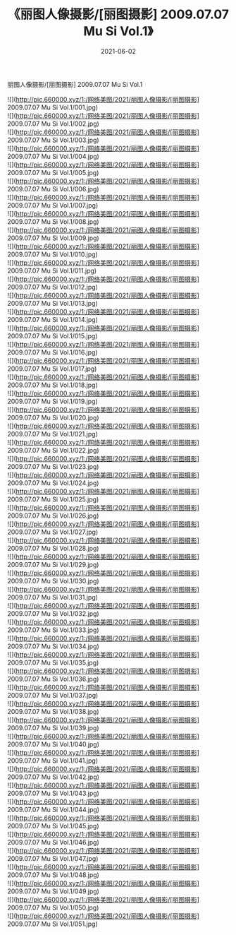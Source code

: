 ﻿---
layout: post
title:  《丽图人像摄影/[丽图摄影] 2009.07.07 Mu Si Vol.1》
date:   2021-06-02
img: http://pic.660000.xyz/1:/网络美图/2021/丽图人像摄影/[丽图摄影] 2009.07.07 Mu Si Vol.1/000.jpg
categories: [美女, 清纯, 唯美]
---

丽图人像摄影/[丽图摄影] 2009.07.07 Mu Si Vol.1

 ![](http://pic.660000.xyz/1:/网络美图/2021/丽图人像摄影/[丽图摄影] 2009.07.07 Mu Si Vol.1/001.jpg) <br>![](http://pic.660000.xyz/1:/网络美图/2021/丽图人像摄影/[丽图摄影] 2009.07.07 Mu Si Vol.1/002.jpg) <br>![](http://pic.660000.xyz/1:/网络美图/2021/丽图人像摄影/[丽图摄影] 2009.07.07 Mu Si Vol.1/003.jpg) <br>![](http://pic.660000.xyz/1:/网络美图/2021/丽图人像摄影/[丽图摄影] 2009.07.07 Mu Si Vol.1/004.jpg) <br>![](http://pic.660000.xyz/1:/网络美图/2021/丽图人像摄影/[丽图摄影] 2009.07.07 Mu Si Vol.1/005.jpg) <br>![](http://pic.660000.xyz/1:/网络美图/2021/丽图人像摄影/[丽图摄影] 2009.07.07 Mu Si Vol.1/006.jpg) <br>![](http://pic.660000.xyz/1:/网络美图/2021/丽图人像摄影/[丽图摄影] 2009.07.07 Mu Si Vol.1/007.jpg) <br>![](http://pic.660000.xyz/1:/网络美图/2021/丽图人像摄影/[丽图摄影] 2009.07.07 Mu Si Vol.1/008.jpg) <br>![](http://pic.660000.xyz/1:/网络美图/2021/丽图人像摄影/[丽图摄影] 2009.07.07 Mu Si Vol.1/009.jpg) <br>![](http://pic.660000.xyz/1:/网络美图/2021/丽图人像摄影/[丽图摄影] 2009.07.07 Mu Si Vol.1/010.jpg) <br>![](http://pic.660000.xyz/1:/网络美图/2021/丽图人像摄影/[丽图摄影] 2009.07.07 Mu Si Vol.1/011.jpg) <br>![](http://pic.660000.xyz/1:/网络美图/2021/丽图人像摄影/[丽图摄影] 2009.07.07 Mu Si Vol.1/012.jpg) <br>![](http://pic.660000.xyz/1:/网络美图/2021/丽图人像摄影/[丽图摄影] 2009.07.07 Mu Si Vol.1/013.jpg) <br>![](http://pic.660000.xyz/1:/网络美图/2021/丽图人像摄影/[丽图摄影] 2009.07.07 Mu Si Vol.1/014.jpg) <br>![](http://pic.660000.xyz/1:/网络美图/2021/丽图人像摄影/[丽图摄影] 2009.07.07 Mu Si Vol.1/015.jpg) <br>![](http://pic.660000.xyz/1:/网络美图/2021/丽图人像摄影/[丽图摄影] 2009.07.07 Mu Si Vol.1/016.jpg) <br>![](http://pic.660000.xyz/1:/网络美图/2021/丽图人像摄影/[丽图摄影] 2009.07.07 Mu Si Vol.1/017.jpg) <br>![](http://pic.660000.xyz/1:/网络美图/2021/丽图人像摄影/[丽图摄影] 2009.07.07 Mu Si Vol.1/018.jpg) <br>![](http://pic.660000.xyz/1:/网络美图/2021/丽图人像摄影/[丽图摄影] 2009.07.07 Mu Si Vol.1/019.jpg) <br>![](http://pic.660000.xyz/1:/网络美图/2021/丽图人像摄影/[丽图摄影] 2009.07.07 Mu Si Vol.1/020.jpg) <br>![](http://pic.660000.xyz/1:/网络美图/2021/丽图人像摄影/[丽图摄影] 2009.07.07 Mu Si Vol.1/021.jpg) <br>![](http://pic.660000.xyz/1:/网络美图/2021/丽图人像摄影/[丽图摄影] 2009.07.07 Mu Si Vol.1/022.jpg) <br>![](http://pic.660000.xyz/1:/网络美图/2021/丽图人像摄影/[丽图摄影] 2009.07.07 Mu Si Vol.1/023.jpg) <br>![](http://pic.660000.xyz/1:/网络美图/2021/丽图人像摄影/[丽图摄影] 2009.07.07 Mu Si Vol.1/024.jpg) <br>![](http://pic.660000.xyz/1:/网络美图/2021/丽图人像摄影/[丽图摄影] 2009.07.07 Mu Si Vol.1/025.jpg) <br>![](http://pic.660000.xyz/1:/网络美图/2021/丽图人像摄影/[丽图摄影] 2009.07.07 Mu Si Vol.1/026.jpg) <br>![](http://pic.660000.xyz/1:/网络美图/2021/丽图人像摄影/[丽图摄影] 2009.07.07 Mu Si Vol.1/027.jpg) <br>![](http://pic.660000.xyz/1:/网络美图/2021/丽图人像摄影/[丽图摄影] 2009.07.07 Mu Si Vol.1/028.jpg) <br>![](http://pic.660000.xyz/1:/网络美图/2021/丽图人像摄影/[丽图摄影] 2009.07.07 Mu Si Vol.1/029.jpg) <br>![](http://pic.660000.xyz/1:/网络美图/2021/丽图人像摄影/[丽图摄影] 2009.07.07 Mu Si Vol.1/030.jpg) <br>![](http://pic.660000.xyz/1:/网络美图/2021/丽图人像摄影/[丽图摄影] 2009.07.07 Mu Si Vol.1/031.jpg) <br>![](http://pic.660000.xyz/1:/网络美图/2021/丽图人像摄影/[丽图摄影] 2009.07.07 Mu Si Vol.1/032.jpg) <br>![](http://pic.660000.xyz/1:/网络美图/2021/丽图人像摄影/[丽图摄影] 2009.07.07 Mu Si Vol.1/033.jpg) <br>![](http://pic.660000.xyz/1:/网络美图/2021/丽图人像摄影/[丽图摄影] 2009.07.07 Mu Si Vol.1/034.jpg) <br>![](http://pic.660000.xyz/1:/网络美图/2021/丽图人像摄影/[丽图摄影] 2009.07.07 Mu Si Vol.1/035.jpg) <br>![](http://pic.660000.xyz/1:/网络美图/2021/丽图人像摄影/[丽图摄影] 2009.07.07 Mu Si Vol.1/036.jpg) <br>![](http://pic.660000.xyz/1:/网络美图/2021/丽图人像摄影/[丽图摄影] 2009.07.07 Mu Si Vol.1/037.jpg) <br>![](http://pic.660000.xyz/1:/网络美图/2021/丽图人像摄影/[丽图摄影] 2009.07.07 Mu Si Vol.1/038.jpg) <br>![](http://pic.660000.xyz/1:/网络美图/2021/丽图人像摄影/[丽图摄影] 2009.07.07 Mu Si Vol.1/039.jpg) <br>![](http://pic.660000.xyz/1:/网络美图/2021/丽图人像摄影/[丽图摄影] 2009.07.07 Mu Si Vol.1/040.jpg) <br>![](http://pic.660000.xyz/1:/网络美图/2021/丽图人像摄影/[丽图摄影] 2009.07.07 Mu Si Vol.1/041.jpg) <br>![](http://pic.660000.xyz/1:/网络美图/2021/丽图人像摄影/[丽图摄影] 2009.07.07 Mu Si Vol.1/042.jpg) <br>![](http://pic.660000.xyz/1:/网络美图/2021/丽图人像摄影/[丽图摄影] 2009.07.07 Mu Si Vol.1/043.jpg) <br>![](http://pic.660000.xyz/1:/网络美图/2021/丽图人像摄影/[丽图摄影] 2009.07.07 Mu Si Vol.1/044.jpg) <br>![](http://pic.660000.xyz/1:/网络美图/2021/丽图人像摄影/[丽图摄影] 2009.07.07 Mu Si Vol.1/045.jpg) <br>![](http://pic.660000.xyz/1:/网络美图/2021/丽图人像摄影/[丽图摄影] 2009.07.07 Mu Si Vol.1/046.jpg) <br>![](http://pic.660000.xyz/1:/网络美图/2021/丽图人像摄影/[丽图摄影] 2009.07.07 Mu Si Vol.1/047.jpg) <br>![](http://pic.660000.xyz/1:/网络美图/2021/丽图人像摄影/[丽图摄影] 2009.07.07 Mu Si Vol.1/048.jpg) <br>![](http://pic.660000.xyz/1:/网络美图/2021/丽图人像摄影/[丽图摄影] 2009.07.07 Mu Si Vol.1/049.jpg) <br>![](http://pic.660000.xyz/1:/网络美图/2021/丽图人像摄影/[丽图摄影] 2009.07.07 Mu Si Vol.1/050.jpg) <br>![](http://pic.660000.xyz/1:/网络美图/2021/丽图人像摄影/[丽图摄影] 2009.07.07 Mu Si Vol.1/051.jpg) <br>